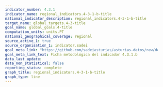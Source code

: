 ```yaml
---
indicator_number: 4.3.1
indicator_name: regional_indicators.4-3-1-b-title
national_indicator_description: regional_indicators.4-3-1-b-title
target_name: global_targets.4-3-title
goal_name: global_goals.4-title
computation_units: units.PT
national_geographical_coverage: regional
source_active_1: true
source_organisation_1: indicator.sadei
goal_meta_link: "https://github.com/sadeiasturias/asturias-datos/raw/develop/descargas/metodologia/4.3.1.b.pdf"
goal_meta_link_text: Ficha metodológica del indicador 4.3.1.b
data_last_update:  
data_non_statistical: false
reporting_status: complete
graph_title: regional_indicators.4-3-1-b-title
graph_type: line
---
```

